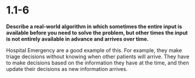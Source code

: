 # 1.1-6
**Describe a real-world algorithm in which sometimes the entire input is available before you need to solve the problem, but other times the input is not entirely available in advance and arrives over time.**

Hospital Emergency are a good example of this. For example, they make triage decisions without knowing when other patients will arrive. They have to make decisions based on the information they have at the time, and then update their decisions as new information arrives.
